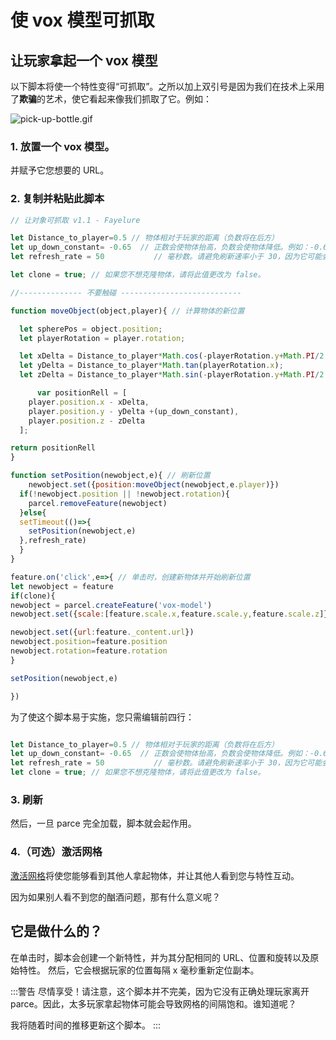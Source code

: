 # 使 vox 模型可抓取

## 让玩家拿起一个 vox 模型
以下脚本将使一个特性变得“可抓取”。之所以加上双引号是因为我们在技术上采用了**欺骗**的艺术，使它看起来像我们抓取了它。例如：

![pick-up-bottle.gif](/pick-up-bottle.gif)

### 1. 放置一个 vox 模型。
并赋予它您想要的 URL。

### 2. 复制并粘贴此脚本
```js
// 让对象可抓取 v1.1 - Fayelure

let Distance_to_player=0.5 // 物体相对于玩家的距离（负数将在后方）
let up_down_constant= -0.65  // 正数会使物体抬高，负数会使物体降低。例如：-0.65 将物体放在您的手所在的位置，大致上。0 将使物体放在您眼睛的正上方。
let refresh_rate = 50 			// 毫秒数。请避免刷新速率小于 30，因为它可能会导致网格崩溃。

let clone = true; // 如果您不想克隆物体，请将此值更改为 false。

//-------------- 不要触碰 ---------------------------

function moveObject(object,player){ // 计算物体的新位置

  let spherePos = object.position;
  let playerRotation = player.rotation;

  let xDelta = Distance_to_player*Math.cos(-playerRotation.y+Math.PI/2 + Math.PI);
  let yDelta = Distance_to_player*Math.tan(playerRotation.x);
  let zDelta = Distance_to_player*Math.sin(-playerRotation.y+Math.PI/2 + Math.PI);

      var positionRell = [
    player.position.x - xDelta,
    player.position.y - yDelta +(up_down_constant),
    player.position.z - zDelta
  ];

return positionRell
}

function setPosition(newobject,e){ // 刷新位置
	newobject.set({position:moveObject(newobject,e.player)})
  if(!newobject.position || !newobject.rotation){
  	parcel.removeFeature(newobject)
  }else{
  setTimeout(()=>{
  	setPosition(newobject,e)
  },refresh_rate)
  }
}

feature.on('click',e=>{ // 单击时，创建新物体并开始刷新位置
let newobject = feature
if(clone){
newobject = parcel.createFeature('vox-model')
newobject.set({scale:[feature.scale.x,feature.scale.y,feature.scale.z]})

newobject.set({url:feature._content.url})
newobject.position=feature.position
newobject.rotation=feature.rotation
}

setPosition(newobject,e)

})

```

为了使这个脚本易于实施，您只需编辑前四行：
```js

let Distance_to_player=0.5 // 物体相对于玩家的距离（负数将在后方）
let up_down_constant= -0.65  // 正数会使物体抬高，负数会使物体降低。例如：-0.65 将物体放在您的手所在的位置，大致上
let refresh_rate = 50 			// 毫秒数。请避免刷新速率小于 30，因为它可能会导致网格崩溃。
let clone = true; // 如果您不想克隆物体，请将此值更改为 false。

```
### 3. 刷新
然后，一旦 parce 完全加载，脚本就会起作用。

### 4.（可选）激活网格
[激活网格](/docs/Scripting/TheGrid)将使您能够看到其他人拿起物体，并让其他人看到您与特性互动。

因为如果别人看不到您的酗酒问题，那有什么意义呢？

## 它是做什么的？
在单击时，脚本会创建一个新特性，并为其分配相同的 URL、位置和旋转以及原始特性。
然后，它会根据玩家的位置每隔 x 毫秒重新定位副本。

:::警告
尽情享受！请注意，这个脚本并不完美，因为它没有正确处理玩家离开 parce。因此，太多玩家拿起物体可能会导致网格的间隔饱和。谁知道呢？

我将随着时间的推移更新这个脚本。
:::